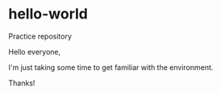 # hello-world
Practice repository

Hello everyone, 

I'm just taking some time to get familiar with the environment.

Thanks!
